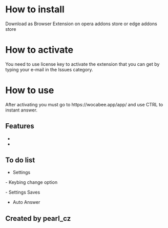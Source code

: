 # How to install
<p> Download as Browser Extension on opera addons store or edge addons store

# How to activate
<p> You need to use license key to activate the extension that you can get by typing your e-mail in the Issues category.

# How to use
<p> After activating you must go to https://wocabee.app/app/ and use CTRL to instant answer.

## Features
-
-
## To do list
- Settings
<p> - Keybing change option <p>
<p> - Settings Saves <p>

- Auto Answer

## Created by pearl_cz
